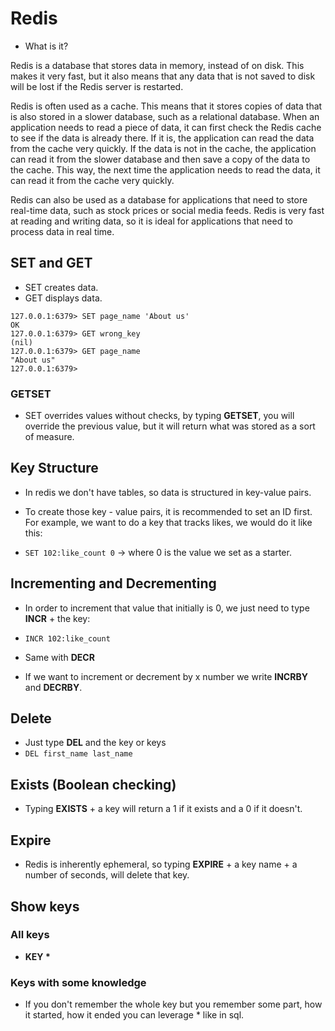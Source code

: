 # Redis

- What is it?

Redis is a database that stores data in memory, instead of on disk. This makes it very fast, but it also means that any data that is not saved to disk will be lost if the Redis server is restarted.

Redis is often used as a cache. This means that it stores copies of data that is also stored in a slower database, such as a relational database. When an application needs to read a piece of data, it can first check the Redis cache to see if the data is already there. If it is, the application can read the data from the cache very quickly. If the data is not in the cache, the application can read it from the slower database and then save a copy of the data to the cache. This way, the next time the application needs to read the data, it can read it from the cache very quickly.

Redis can also be used as a database for applications that need to store real-time data, such as stock prices or social media feeds. Redis is very fast at reading and writing data, so it is ideal for applications that need to process data in real time.

## SET and GET

- SET creates data.
- GET displays data.

```
127.0.0.1:6379> SET page_name 'About us'
OK
127.0.0.1:6379> GET wrong_key
(nil)
127.0.0.1:6379> GET page_name
"About us"
127.0.0.1:6379>
```

### GETSET

- SET overrides values without checks, by typing **GETSET**, you will override the previous value, but it will return what was stored as a sort of measure.

## Key Structure

- In redis we don't have tables, so data is structured in key-value pairs.

- To create those key - value pairs, it is recommended to set an ID first. For example, we want to do a key that tracks likes, we would do it like this:
- `SET 102:like_count 0` -> where 0 is the value we set as a starter.

## Incrementing and Decrementing

- In order to increment that value that initially is 0, we just need to type **INCR** + the key:
- `INCR 102:like_count`
- Same with **DECR**

- If we want to increment or decrement by x number we write **INCRBY** and **DECRBY**.

## Delete

- Just type **DEL** and the key or keys
- `DEL first_name last_name`

## Exists (Boolean checking)

- Typing **EXISTS** + a key will return a 1 if it exists and a 0 if it doesn't.

## Expire

- Redis is inherently ephemeral, so typing **EXPIRE** + a key name + a number of seconds, will delete that key.

## Show keys

### All keys

- **KEY \***

### Keys with some knowledge

- If you don't remember the whole key but you remember some part, how it started, how it ended you can leverage \* like in sql.
